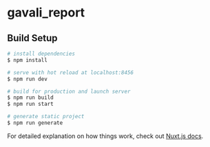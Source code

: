 # gavali_report

## Build Setup

```bash
# install dependencies
$ npm install

# serve with hot reload at localhost:8456
$ npm run dev

# build for production and launch server
$ npm run build
$ npm run start

# generate static project
$ npm run generate
```

For detailed explanation on how things work, check out [Nuxt.js docs](https://nuxtjs.org).
